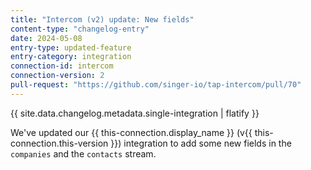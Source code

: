 ```yaml
---
title: "Intercom (v2) update: New fields"
content-type: "changelog-entry"
date: 2024-05-08
entry-type: updated-feature
entry-category: integration
connection-id: intercom
connection-version: 2
pull-request: "https://github.com/singer-io/tap-intercom/pull/70"
---
```

{{ site.data.changelog.metadata.single-integration | flatify }}

We've updated our {{ this-connection.display_name }} (v{{ this-connection.this-version }}) integration to add some new fields in the `companies` and the `contacts` stream. 